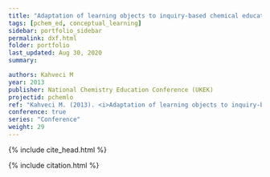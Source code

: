 ```yaml
---
title: "Adaptation of learning objects to inquiry-based chemical education: Phase diagrams"
tags: [pchem_ed, conceptual_learning]
sidebar: portfolio_sidebar
permalink: dxf.html
folder: portfolio
last_updated: Aug 30, 2020
summary:

authors: Kahveci M
year: 2013
publisher: National Chemistry Education Conference (UKEK)
projectid: pchemlo
ref: "Kahveci M. (2013). <i>Adaptation of learning objects to inquiry-based chemical education: Phase diagrams</i>. Paper presented at the National Chemistry Education Conference (UKEK). Karadeniz Technical University, Trabzon, Turkey. September 5 - 7, 2013."
conference: true
series: "Conference"
weight: 29
---
```


{% include cite_head.html %}

{% include citation.html %}